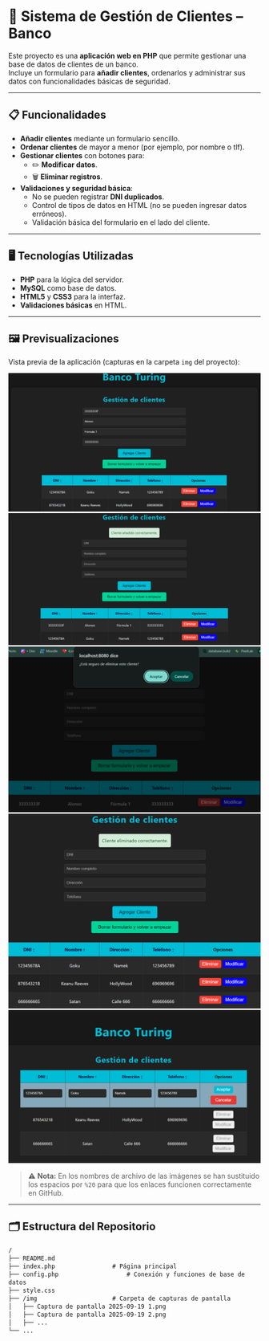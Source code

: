 # 🏦 Sistema de Gestión de Clientes – Banco

Este proyecto es una **aplicación web en PHP** que permite gestionar una base de datos de clientes de un banco.  
Incluye un formulario para **añadir clientes**, ordenarlos y administrar sus datos con funcionalidades básicas de seguridad.

---

## 📋 Funcionalidades

- **Añadir clientes** mediante un formulario sencillo.
- **Ordenar clientes** de mayor a menor (por ejemplo, por nombre o tlf).
- **Gestionar clientes** con botones para:
  - ✏️ **Modificar datos**.
  - 🗑️ **Eliminar registros**.
- **Validaciones y seguridad básica**:
  - No se pueden registrar **DNI duplicados**.
  - Control de tipos de datos en HTML (no se pueden ingresar datos erróneos).
  - Validación básica del formulario en el lado del cliente.

---

## 🖥️ Tecnologías Utilizadas

- **PHP** para la lógica del servidor.
- **MySQL** como base de datos.
- **HTML5** y **CSS3** para la interfaz.
- **Validaciones básicas** en HTML.

---

## 🖼️ Previsualizaciones

Vista previa de la aplicación (capturas en la carpeta `img` del proyecto):

![Captura 1](./img/Captura%20de%20pantalla%202025-09-19%201.png)
![Captura 2](./img/Captura%20de%20pantalla%202025-09-19%202.png)
![Captura 3](./img/Captura%20de%20pantalla%202025-09-19%203.png)
![Captura 4](./img/Captura%20de%20pantalla%202025-09-19%204.png)
![Captura 5](./img/Captura%20de%20pantalla%202025-09-19%205.png)

> ⚠️ **Nota:** En los nombres de archivo de las imágenes se han sustituido los espacios por `%20` para que los enlaces funcionen correctamente en GitHub.

---

## 🗂️ Estructura del Repositorio

```plaintext
/
├── README.md
├── index.php                # Página principal
├── config.php                   # Conexión y funciones de base de datos
├── style.css
├── /img                     # Carpeta de capturas de pantalla
│   ├── Captura de pantalla 2025-09-19 1.png
│   ├── Captura de pantalla 2025-09-19 2.png
│   ├── ...
└── ...

